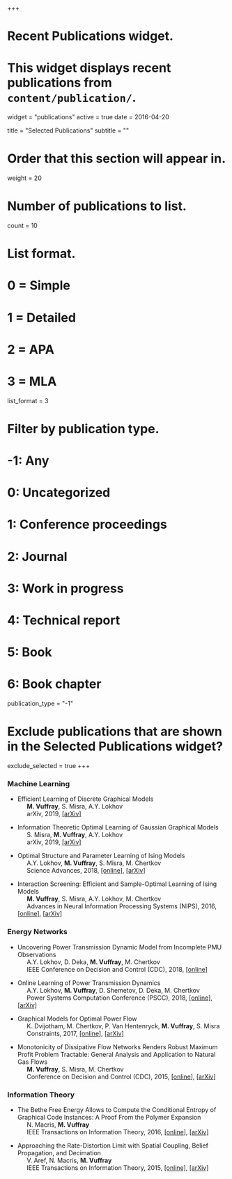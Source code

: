 +++
# Recent Publications widget.
# This widget displays recent publications from `content/publication/`.
widget = "publications"
active = true
date = 2016-04-20

title = "Selected Publications"
subtitle = ""

# Order that this section will appear in.
weight = 20

# Number of publications to list.
count = 10

# List format.
#   0 = Simple
#   1 = Detailed
#   2 = APA
#   3 = MLA
list_format = 3

# Filter by publication type.
# -1: Any
#  0: Uncategorized
#  1: Conference proceedings
#  2: Journal
#  3: Work in progress
#  4: Technical report
#  5: Book
#  6: Book chapter
publication_type = "-1"

# Exclude publications that are shown in the Selected Publications widget?
exclude_selected = true
+++

### Machine Learning

* Efficient Learning of Discrete Graphical Models  <br>
<span style="margin-left:1.5em"> **M. Vuffray**, S. Misra, A.Y. Lokhov <br>
<span style="margin-left:1.5em">  arXiv, 2019, [\[arXiv\]](https://arxiv.org/pdf/1902.00600.pdf)

* Information Theoretic Optimal Learning of Gaussian Graphical Models  <br>
<span style="margin-left:1.5em"> S. Misra, **M. Vuffray**, A.Y. Lokhov <br>
<span style="margin-left:1.5em">  arXiv, 2019, [\[arXiv\]](https://arxiv.org/pdf/1703.04886.pdf)

* Optimal Structure and Parameter Learning of Ising Models  <br>
<span style="margin-left:1.5em"> A.Y. Lokhov, **M. Vuffray**, S. Misra, M. Chertkov <br>
<span style="margin-left:1.5em">  Science Advances, 2018, [\[online\]](http://advances.sciencemag.org/content/4/3/e1700791/tab-pdf), [\[arXiv\]](https://arxiv.org/pdf/1612.05024.pdf)

* Interaction Screening: Efficient and Sample-Optimal Learning of Ising Models  <br>
<span style="margin-left:1.5em"> **M. Vuffray**, S. Misra, A.Y. Lokhov, M. Chertkov <br>
<span style="margin-left:1.5em">  Advances in Neural Information Processing Systems (NIPS), 2016, [\[online\]](http://papers.nips.cc/paper/6375-interaction-screening-efficient-and-sample-optimal-learning-of-ising-models), [\[arXiv\]](https://arxiv.org/pdf/1605.07252.pdf)

### Energy Networks

* Uncovering Power Transmission Dynamic Model from Incomplete PMU Observations <br>
<span style="margin-left:1.5em"> A.Y. Lokhov, D. Deka, **M. Vuffray**, M. Chertkov <br>
<span style="margin-left:1.5em">  IEEE Conference on Decision and Control (CDC), 2018, [\[online\]](https://ieeexplore.ieee.org/abstract/document/8619606)

* Online Learning of Power Transmission Dynamics  <br>
<span style="margin-left:1.5em"> A.Y. Lokhov, **M. Vuffray**, D. Shemetov, D. Deka, M. Chertkov <br>
<span style="margin-left:1.5em">  Power Systems Computation Conference (PSCC), 2018, [\[online\]](https://ieeexplore.ieee.org/abstract/document/8442720), [\[arXiv\]](https://arxiv.org/pdf/1710.10021.pdf)

* Graphical Models for Optimal Power Flow  <br>
<span style="margin-left:1.5em">K. Dvijotham, M. Chertkov, P. Van Hentenryck, **M. Vuffray**, S. Misra <br>
<span style="margin-left:1.5em">  Constraints, 2017, [\[online\]](https://link.springer.com/article/10.1007/s10601-016-9253-y), [\[arXiv\]](https://arxiv.org/pdf/1606.06512.pdf)

* Monotonicity of Dissipative Flow Networks Renders Robust Maximum Profit Problem Tractable: General Analysis and Application to Natural Gas Flows  <br>
<span style="margin-left:1.5em"> **M. Vuffray**, S. Misra, M. Chertkov <br>
<span style="margin-left:1.5em">  Conference on Decision and Control (CDC), 2015, [\[online\]](https://ieeexplore.ieee.org/abstract/document/7402933), [\[arXiv\]](https://arxiv.org/pdf/1504.00910.pdf)
  
 ### Information Theory

* The Bethe Free Energy Allows to Compute the Conditional Entropy of Graphical Code Instances: A Proof From the Polymer Expansion <br>
<span style="margin-left:1.5em"> N. Macris, **M. Vuffray** <br>
<span style="margin-left:1.5em"> IEEE Transactions on Information Theory, 2016, [\[online\]](https://ieeexplore.ieee.org/abstract/document/7460154), [\[arXiv\]](https://arxiv.org/pdf/1310.1294)


* Approaching the Rate-Distortion Limit with Spatial Coupling, Belief Propagation, and Decimation <br>
<span style="margin-left:1.5em"> V. Aref, N. Macris, **M. Vuffray** <br>
<span style="margin-left:1.5em"> IEEE Transactions on Information Theory, 2015, [\[online\]](https://ieeexplore.ieee.org/abstract/document/7109906), [\[arXiv\]](https://arxiv.org/pdf/1307.5210)
